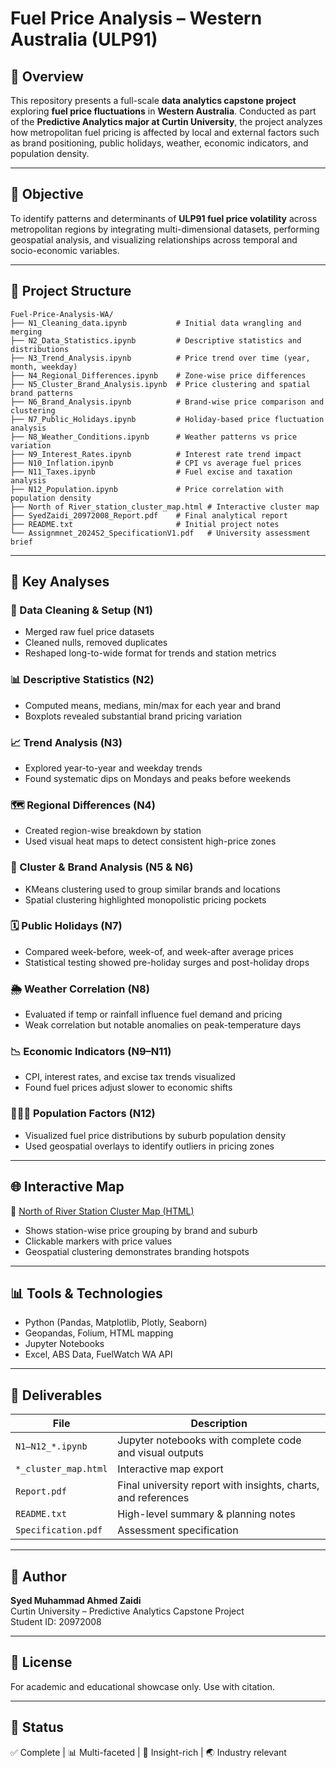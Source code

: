 # Fuel Price Analysis – Western Australia (ULP91)

## 🧠 Overview
This repository presents a full-scale **data analytics capstone project** exploring **fuel price fluctuations** in **Western Australia**. Conducted as part of the **Predictive Analytics major at Curtin University**, the project analyzes how metropolitan fuel pricing is affected by local and external factors such as brand positioning, public holidays, weather, economic indicators, and population density.

---

## 🎯 Objective
To identify patterns and determinants of **ULP91 fuel price volatility** across metropolitan regions by integrating multi-dimensional datasets, performing geospatial analysis, and visualizing relationships across temporal and socio-economic variables.

---

## 📁 Project Structure
```
Fuel-Price-Analysis-WA/
├── N1_Cleaning_data.ipynb           # Initial data wrangling and merging
├── N2_Data_Statistics.ipynb         # Descriptive statistics and distributions
├── N3_Trend_Analysis.ipynb          # Price trend over time (year, month, weekday)
├── N4_Regional_Differences.ipynb    # Zone-wise price differences
├── N5_Cluster_Brand_Analysis.ipynb  # Price clustering and spatial brand patterns
├── N6_Brand_Analysis.ipynb          # Brand-wise price comparison and clustering
├── N7_Public_Holidays.ipynb         # Holiday-based price fluctuation analysis
├── N8_Weather_Conditions.ipynb      # Weather patterns vs price variation
├── N9_Interest_Rates.ipynb          # Interest rate trend impact
├── N10_Inflation.ipynb              # CPI vs average fuel prices
├── N11_Taxes.ipynb                  # Fuel excise and taxation analysis
├── N12_Population.ipynb             # Price correlation with population density
├── North of River_station_cluster_map.html # Interactive cluster map
├── SyedZaidi_20972008_Report.pdf    # Final analytical report
├── README.txt                       # Initial project notes
└── Assignmnet_2024S2_SpecificationV1.pdf   # University assessment brief
```

---

## 📍 Key Analyses

### 🧼 Data Cleaning & Setup (N1)
- Merged raw fuel price datasets
- Cleaned nulls, removed duplicates
- Reshaped long-to-wide format for trends and station metrics

### 📊 Descriptive Statistics (N2)
- Computed means, medians, min/max for each year and brand
- Boxplots revealed substantial brand pricing variation

### 📈 Trend Analysis (N3)
- Explored year-to-year and weekday trends
- Found systematic dips on Mondays and peaks before weekends

### 🗺️ Regional Differences (N4)
- Created region-wise breakdown by station
- Used visual heat maps to detect consistent high-price zones

### 🧭 Cluster & Brand Analysis (N5 & N6)
- KMeans clustering used to group similar brands and locations
- Spatial clustering highlighted monopolistic pricing pockets

### 🗓️ Public Holidays (N7)
- Compared week-before, week-of, and week-after average prices
- Statistical testing showed pre-holiday surges and post-holiday drops

### 🌦️ Weather Correlation (N8)
- Evaluated if temp or rainfall influence fuel demand and pricing
- Weak correlation but notable anomalies on peak-temperature days

### 📉 Economic Indicators (N9–N11)
- CPI, interest rates, and excise tax trends visualized
- Found fuel prices adjust slower to economic shifts

### 🧑‍🤝‍🧑 Population Factors (N12)
- Visualized fuel price distributions by suburb population density
- Used geospatial overlays to identify outliers in pricing zones

---

## 🌐 Interactive Map
📍 [North of River Station Cluster Map (HTML)](North%20of%20River_station_cluster_map.html)
- Shows station-wise price grouping by brand and suburb
- Clickable markers with price values
- Geospatial clustering demonstrates branding hotspots

---

## 📊 Tools & Technologies
- Python (Pandas, Matplotlib, Plotly, Seaborn)
- Geopandas, Folium, HTML mapping
- Jupyter Notebooks
- Excel, ABS Data, FuelWatch WA API

---

## 📄 Deliverables
| File | Description |
|------|-------------|
| `N1–N12_*.ipynb` | Jupyter notebooks with complete code and visual outputs |
| `*_cluster_map.html` | Interactive map export |
| `Report.pdf` | Final university report with insights, charts, and references |
| `README.txt` | High-level summary & planning notes |
| `Specification.pdf` | Assessment specification |

---

## 👤 Author
**Syed Muhammad Ahmed Zaidi**  
Curtin University – Predictive Analytics Capstone Project  
Student ID: 20972008

---

## 📄 License
For academic and educational showcase only. Use with citation.

---

## 🚀 Status
✅ Complete | 📊 Multi-faceted | 🧠 Insight-rich | 🌏 Industry relevant
